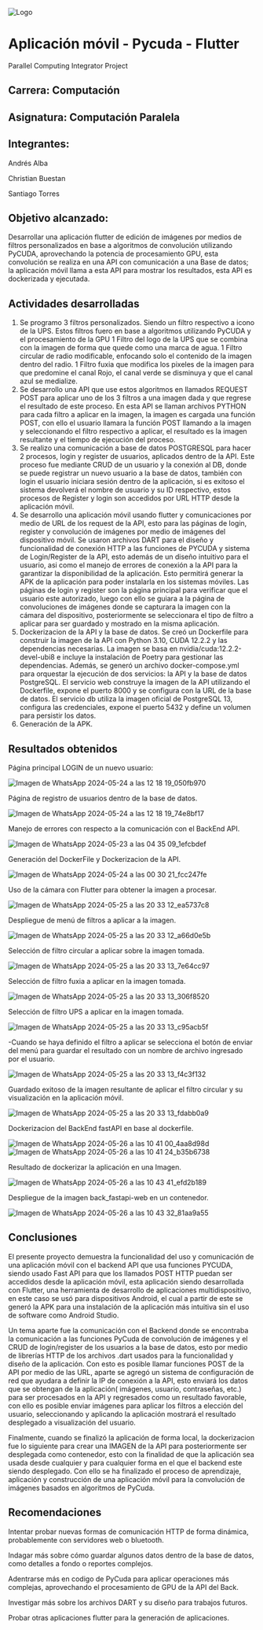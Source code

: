 ![Logo](https://github.com/CosmicAdc/Flutter_MobileApp_Filter_PYCUDA/assets/84852007/12a82279-0ac6-45bc-95a6-76ea53c9eaf6)

# Aplicación móvil - Pycuda - Flutter
 Parallel Computing Integrator Project

 ## Carrera: Computación

 ## Asignatura: Computación Paralela

 ## Integrantes:

 Andrés Alba
  
 Christian Buestan

 Santiago Torres



 ## Objetivo alcanzado: 
Desarrollar una aplicación flutter de edición de imágenes por medios de filtros personalizados en base a algoritmos de convolución utilizando PyCUDA, aprovechando la potencia de procesamiento GPU, esta convolución se realiza en una API con comunicación a una Base de datos; la aplicación móvil llama a esta API para mostrar los resultados, esta API es dockerizada y ejecutada.

## Actividades desarrolladas
1. Se programo 3 filtros personalizados. Siendo un filtro respectivo a icono de la UPS. Estos filtros fuero en base a algoritmos utilizando PyCUDA y el procesamiento de la GPU
   1 Filtro del logo de la UPS que se combina con la imagen de forma que quede como una marca de agua.
   1 Filtro circular de radio modificable, enfocando solo el contenido de la imagen dentro del radio.
   1 Filtro fuxia que modifica los pixeles de la imagen para que predomine el canal Rojo, el canal verde se disminuya y que el canal azul se medialize.
3. Se desarrollo una API que use estos algoritmos en llamados REQUEST POST para aplicar uno de los 3 filtros a una imagen dada y que regrese el resultado de este proceso.
   En esta API se llaman archivos PYTHON para cada filtro a aplicar en la imagen, la imagen es cargada una función POST, con ello el usuario llamara la función POST llamando a la imagen y seleccionando el filtro respectivo a aplicar, el resultado es la imagen resultante y el tiempo de ejecución del proceso.
5. Se realizo una comunicación a base de datos POSTGRESQL para hacer 2 procesos, login y register de usuarios, aplicados dentro de la API.
   Este proceso fue mediante CRUD de un usuario y la conexión al DB, donde se puede registrar un nuevo usuario a la base de datos, también con login el usuario iniciara sesión dentro de la aplicación, si es exitoso el sistema devolverá el nombre de usuario y su ID respectivo, estos procesos de Register y login son accedidos por URL HTTP desde la aplicación móvil.
7. Se desarrollo una aplicación móvil usando flutter y comunicaciones por medio de URL de los request de la API, esto para las páginas de login, register y convolución de imágenes por medio de imágenes del dispositivo móvil.
   Se usaron archivos DART para el diseño y funcionalidad de conexión HTTP a las funciones de PYCUDA y sistema de Login/Register de la API, esto además de un diseño intuitivo para el usuario, asi como el manejo de errores de conexión a la API para la garantizar la disponibilidad de la aplicación. Esto permitirá generar la APK de la aplicación para poder instalarla en los sistemas móviles. Las páginas de login y register son la página principal para verificar que el usuario este autorizado, luego con ello se guiara a la página de convoluciones de imágenes donde se capturara la imagen con la cámara del dispositivo, posteriormente se seleccionara el tipo de filtro a aplicar para ser guardado y mostrado en la misma aplicación.
9. Dockerizacion de la API y la base de datos.
   Se creó un Dockerfile para construir la imagen de la API con Python 3.10, CUDA 12.2.2 y las dependencias necesarias. La imagen se basa en nvidia/cuda:12.2.2-devel-ubi8 e incluye la instalación de Poetry para gestionar las dependencias.
   Además, se generó un archivo docker-compose.yml para orquestar la ejecución de dos servicios: la API y la base de datos PostgreSQL.
   El servicio web construye la imagen de la API utilizando el Dockerfile, expone el puerto 8000 y se configura con la URL de la base de datos.
   El servicio db utiliza la imagen oficial de PostgreSQL 13, configura las credenciales, expone el puerto 5432 y define un volumen para persistir los datos.
10. Generación de la APK.

## Resultados obtenidos
Página principal LOGIN de un nuevo usuario:

![Imagen de WhatsApp 2024-05-24 a las 12 18 19_050fb970](https://github.com/CosmicAdc/Flutter_MobileApp_Filter_PYCUDA/assets/84852007/358f772a-0763-4332-9fa8-b1a9d69be423)

Página de registro de usuarios dentro de la base de datos.

![Imagen de WhatsApp 2024-05-24 a las 12 18 19_74e8bf17](https://github.com/CosmicAdc/Flutter_MobileApp_Filter_PYCUDA/assets/84852007/a3457e1e-8e60-45ed-b2ca-27a25081312b)

Manejo de errores con respecto a la comunicación con el BackEnd API.

![Imagen de WhatsApp 2024-05-23 a las 04 35 09_1efcbdef](https://github.com/CosmicAdc/Flutter_MobileApp_Filter_PYCUDA/assets/84852007/3b477b5a-4268-453f-9ef0-4f6fbadd1908)

Generación del DockerFile y Dockerizacion de la API.

![Imagen de WhatsApp 2024-05-24 a las 00 30 21_fcc247fe](https://github.com/CosmicAdc/Flutter_MobileApp_Filter_PYCUDA/assets/84852007/726118c7-b3d9-4ef9-b0e9-648d4a1bae56)


Uso de la cámara con Flutter para obtener la imagen a procesar.

![Imagen de WhatsApp 2024-05-25 a las 20 33 12_ea5737c8](https://github.com/CosmicAdc/Flutter_MobileApp_Filter_PYCUDA/assets/84852007/79539900-5924-4e02-947f-a345f1646e1d)

Despliegue de menú de filtros a aplicar a la imagen.

![Imagen de WhatsApp 2024-05-25 a las 20 33 12_a66d0e5b](https://github.com/CosmicAdc/Flutter_MobileApp_Filter_PYCUDA/assets/84852007/e65a869d-289c-4c30-b2fd-10a8de175836)


Selección de filtro circular a aplicar sobre la imagen tomada.

![Imagen de WhatsApp 2024-05-25 a las 20 33 13_7e64cc97](https://github.com/CosmicAdc/Flutter_MobileApp_Filter_PYCUDA/assets/84852007/ac13300a-b263-4110-b39b-604b09b07aae)


Selección de filtro fuxia a aplicar en la imagen tomada.

![Imagen de WhatsApp 2024-05-25 a las 20 33 13_306f8520](https://github.com/CosmicAdc/Flutter_MobileApp_Filter_PYCUDA/assets/84852007/a7f0b91a-daae-43ad-a306-7518f6b5abcb)


Selección de filtro UPS a aplicar en la imagen tomada.

![Imagen de WhatsApp 2024-05-25 a las 20 33 13_c95acb5f](https://github.com/CosmicAdc/Flutter_MobileApp_Filter_PYCUDA/assets/84852007/e1f77451-e2bc-4704-a492-0ec699168090)


-Cuando se haya definido el filtro a aplicar se selecciona el botón de enviar del menú para guardar el resultado con un nombre de archivo ingresado por el usuario.

![Imagen de WhatsApp 2024-05-25 a las 20 33 13_f4c3f132](https://github.com/CosmicAdc/Flutter_MobileApp_Filter_PYCUDA/assets/84852007/220d9748-4cff-432b-b08a-32fabe512b2a)


Guardado exitoso de la imagen resultante de aplicar el filtro circular y su visualización en la aplicación móvil.

![Imagen de WhatsApp 2024-05-25 a las 20 33 13_fdabb0a9](https://github.com/CosmicAdc/Flutter_MobileApp_Filter_PYCUDA/assets/84852007/b507fe6f-f999-4508-8ee3-ec3ab9a04f86)

Dockerizacion del BackEnd fastAPI en base al dockerfile.

![Imagen de WhatsApp 2024-05-26 a las 10 41 00_4aa8d98d](https://github.com/CosmicAdc/Flutter_MobileApp_Filter_PYCUDA/assets/84852007/d4cc8865-beff-46e3-8560-1c33d657c4d1)
![Imagen de WhatsApp 2024-05-26 a las 10 41 24_b35b6738](https://github.com/CosmicAdc/Flutter_MobileApp_Filter_PYCUDA/assets/84852007/02eb5044-fd88-4907-a76b-428eead9b6b5)

Resultado de dockerizar la aplicación en una Imagen.

![Imagen de WhatsApp 2024-05-26 a las 10 43 41_efd2b189](https://github.com/CosmicAdc/Flutter_MobileApp_Filter_PYCUDA/assets/84852007/0ff674ef-383b-43ec-8c4d-a9ee7e28270a)

Despliegue de la imagen back_fastapi-web en un contenedor.

![Imagen de WhatsApp 2024-05-26 a las 10 43 32_81aa9a55](https://github.com/CosmicAdc/Flutter_MobileApp_Filter_PYCUDA/assets/84852007/9d34d8e7-5ad5-4e5a-ba8d-2021026c1473)


## Conclusiones 

El presente proyecto demuestra la funcionalidad del uso y comunicación de una aplicación móvil con el backend API que usa funciones PYCUDA, siendo usado Fast API para que los llamados POST HTTP puedan ser accedidos desde la aplicación móvil, esta aplicación siendo desarrollada con Flutter, una herramienta de desarrollo de aplicaciones multidispositivo, en este caso se usó para dispositivos Android, el cual a partir de este se generó la APK para una instalación de la aplicación más intuitiva sin el uso de software como Android Studio.

Un tema aparte fue la comunicación con el Backend donde se encontraba la comunicación a las funciones PyCuda de convolución de imágenes y el CRUD de login/register de los usuarios a la base de datos, esto por medio de librerías HTTP de los archivos .dart usados para la funcionalidad y diseño de la aplicación. Con esto es posible llamar funciones POST de la API por medio de las URL, aparte se agregó un sistema de configuración de red que ayudara a definir la IP de conexión a la API, esto enviará los datos que se obtengan de la aplicación( imágenes, usuario, contraseñas, etc.) para ser procesados en la API y regresados como un resultado favorable, con ello es posible enviar imágenes para aplicar los filtros a elección del usuario, seleccionando y aplicando la aplicación mostrará el resultado desplegado a visualización del usuario.

Finalmente, cuando se finalizó la aplicación de forma local, la dockerizacion fue lo siguiente para crear una IMAGEN de la API para posteriormente ser desplegada como contenedor, esto con la finalidad de que la aplicación sea usada desde cualquier y para cualquier forma en el que el backend este siendo desplegado. Con ello se ha finalizado el proceso de aprendizaje, aplicación y construcción de una aplicación móvil para la convolución de imágenes basados en algoritmos de PyCuda.


## Recomendaciones

Intentar probar nuevas formas de comunicación HTTP de forma dinámica, probablemente con servidores web o bluetooth.

Indagar más sobre cómo guardar algunos datos dentro de la base de datos, como detalles a fondo o reportes complejos.

Adentrarse más en codigo de PyCuda para aplicar operaciones más complejas, aprovechando el procesamiento de GPU de la API del Back.

Investigar más sobre los archivos DART y su diseño para trabajos futuros.

Probar otras aplicaciones flutter para la generación de aplicaciones.

